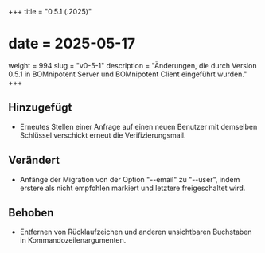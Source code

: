 +++
title = "0.5.1 (.2025)"
# date = 2025-05-17
weight = 994
slug = "v0-5-1"
description = "Änderungen, die durch Version 0.5.1 in BOMnipotent Server und BOMnipotent Client eingeführt wurden."
+++

## Hinzugefügt
- Erneutes Stellen einer Anfrage auf einen neuen Benutzer mit demselben Schlüssel verschickt erneut die Verifizierungsmail.

## Verändert
- Anfänge der Migration von der Option "--email" zu "--user", indem erstere als nicht empfohlen markiert und letztere freigeschaltet wird.

## Behoben
- Entfernen von Rücklaufzeichen und anderen unsichtbaren Buchstaben in Kommandozeilenargumenten.
